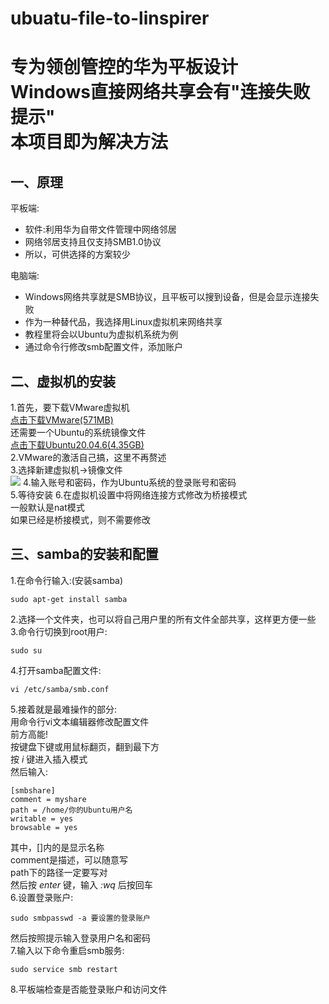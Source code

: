 # ubuatu-file-to-linspirer
专为领创管控的华为平板设计<br>
Windows直接网络共享会有"连接失败提示"<br>
本项目即为解决方法
====
一、原理
----
平板端:<br>
* 软件:利用华为自带文件管理中网络邻居<br>
* 网络邻居支持且仅支持SMB1.0协议<br>
* 所以，可供选择的方案较少<br>

电脑端:<br>
* Windows网络共享就是SMB协议，且平板可以搜到设备，但是会显示连接失败<br>
* 作为一种替代品，我选择用Linux虚拟机来网络共享<br>
* 教程里将会以Ubuntu为虚拟机系统为例<br>
* 通过命令行修改smb配置文件，添加账户<br>

二、虚拟机的安装
----
1.首先，要下载VMware虚拟机<br>
[点击下载VMware(571MB)](https://www.onlinedown.net/soft/2062.htm/)<br>
还需要一个Ubuntu的系统镜像文件<br>
[点击下载Ubuntu20.04.6(4.35GB)](http://mirrors.aliyun.com/ubuntu-releases/20.04/ubuntu-20.04.6-desktop-amd64.iso?spm=a2c6h.25603864.0.0.7f684509MplJ8J)<br>
2.VMware的激活自己搞，这里不再赘述<br>
3.选择新建虚拟机→镜像文件<br>
![](https://github.com/cyhLen/ubuatu-file-to-linspirer/IMG_20240225_174812.jpg)
4.输入账号和密码，作为Ubuntu系统的登录账号和密码<br>
5.等待安装
6.在虚拟机设置中将网络连接方式修改为桥接模式<br>
一般默认是nat模式<br>
如果已经是桥接模式，则不需要修改<br>

三、samba的安装和配置
----
1.在命令行输入:(安装samba)
```
sudo apt-get install samba
```
2.选择一个文件夹，也可以将自己用户里的所有文件全部共享，这样更方便一些<br>
3.命令行切换到root用户:
```
sudo su
```
4.打开samba配置文件:
```
vi /etc/samba/smb.conf
```
5.接着就是最难操作的部分:<br>
用命令行vi文本编辑器修改配置文件<br>
前方高能!<br>
按键盘下键或用鼠标翻页，翻到最下方<br>
按 *i* 键进入插入模式<br>
然后输入:
```
[smbshare]
comment = myshare
path = /home/你的Ubuntu用户名
writable = yes
browsable = yes
```
其中，[]内的是显示名称<br>
comment是描述，可以随意写<br>
path下的路径一定要写对<br>
然后按 *enter* 键，输入 *:wq* 后按回车<br>
6.设置登录账户:
```
sudo smbpasswd -a 要设置的登录账户
```
然后按照提示输入登录用户名和密码<br>
7.输入以下命令重启smb服务:
```
sudo service smb restart
```
8.平板端检查是否能登录账户和访问文件
